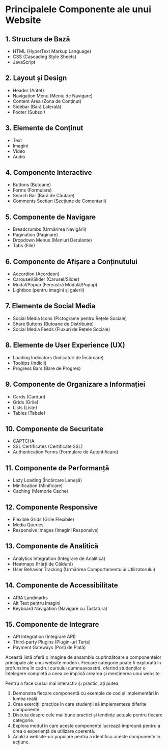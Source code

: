 # Principalele Componente ale unui Website


## 1. Structura de Bază
- HTML (HyperText Markup Language)
- CSS (Cascading Style Sheets)
- JavaScript

## 2. Layout și Design
- Header (Antet)
- Navigation Menu (Meniu de Navigare)
- Content Area (Zona de Conținut)
- Sidebar (Bară Laterală)
- Footer (Subsol)

## 3. Elemente de Conținut
- Text
- Imagini
- Video
- Audio

## 4. Componente Interactive
- Buttons (Butoane)
- Forms (Formulare)
- Search Bar (Bară de Căutare)
- Comments Section (Secțiune de Comentarii)

## 5. Componente de Navigare
- Breadcrumbs (Urmărirea Navigării)
- Pagination (Paginare)
- Dropdown Menus (Meniuri Derulante)
- Tabs (File)

## 6. Componente de Afișare a Conținutului
- Accordion (Acordeon)
- Carousel/Slider (Carusel/Slider)
- Modal/Popup (Fereastră Modală/Popup)
- Lightbox (pentru imagini și galerii)

## 7. Elemente de Social Media
- Social Media Icons (Pictograme pentru Rețele Sociale)
- Share Buttons (Butoane de Distribuire)
- Social Media Feeds (Fluxuri de Rețele Sociale)

## 8. Elemente de User Experience (UX)
- Loading Indicators (Indicatori de Încărcare)
- Tooltips (Indicii)
- Progress Bars (Bare de Progres)

## 9. Componente de Organizare a Informației
- Cards (Carduri)
- Grids (Grile)
- Lists (Liste)
- Tables (Tabele)

## 10. Componente de Securitate
- CAPTCHA
- SSL Certificates (Certificate SSL)
- Authentication Forms (Formulare de Autentificare)

## 11. Componente de Performanță
- Lazy Loading (Încărcare Leneșă)
- Minification (Minificare)
- Caching (Memorie Cache)

## 12. Componente Responsive
- Flexible Grids (Grile Flexibile)
- Media Queries
- Responsive Images (Imagini Responsive)

## 13. Componente de Analitică
- Analytics Integration (Integrare de Analitică)
- Heatmaps (Hărți de Căldură)
- User Behavior Tracking (Urmărirea Comportamentului Utilizatorului)

## 14. Componente de Accessibilitate
- ARIA Landmarks
- Alt Text pentru Imagini
- Keyboard Navigation (Navigare cu Tastatura)

## 15. Componente de Integrare
- API Integration (Integrare API)
- Third-party Plugins (Plugin-uri Terțe)
- Payment Gateways (Porți de Plată)


Această listă oferă o imagine de ansamblu cuprinzătoare a componentelor principale ale unui website modern. Fiecare categorie poate fi explorată în profunzime în cadrul cursului dumneavoastră, oferind studenților o înțelegere completă a ceea ce implică crearea și menținerea unui website.

Pentru a face cursul mai interactiv și practic, ați putea:

1. Demonstra fiecare componentă cu exemple de cod și implementări în lumea reală.
2. Crea exerciții practice în care studenții să implementeze diferite componente.
3. Discuta despre cele mai bune practici și tendințe actuale pentru fiecare categorie.
4. Explora modul în care aceste componente lucrează împreună pentru a crea o experiență de utilizare coerentă.
5. Analiza website-uri populare pentru a identifica aceste componente în acțiune.
